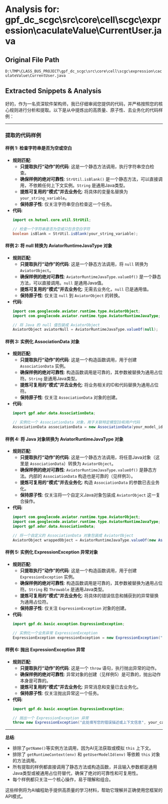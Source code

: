 # Analysis for: gpf_dc_scgc\src\core\cell\scgc\expression\caculateValue\CurrentUser.java

## Original File Path
`D:\TMP\CLASS_BUS_PROJECT\gpf_dc_scgc\src\core\cell\scgc\expression\caculateValue\CurrentUser.java`

## Extracted Snippets & Analysis
好的，作为一名资深软件架构师，我已仔细审阅您提供的代码，并严格按照您的核心规则进行分析和提取。以下是从中提炼出的高质量、原子性、去业务化的代码样例：

---

### 提取的代码样例

#### 样例 1: 检查字符串是否为空或空白

*   **规则匹配**:
    *   **只提取执行“动作”的代码**: 这是一个静态方法调用，执行字符串空白检查。
    *   **确保样例的绝对可靠性**: `StrUtil.isBlank()` 是一个静态方法，可以直接调用，不依赖任何上下文实例。`String` 是通用Java类型。
    *   **提炼可复用的“模式”并去业务化**: 将具体的变量名替换为 `your_string_variable`。
    *   **保持原子性**: 仅关注字符串空白检查这一个任务。
*   **代码**:
    ```java
    import cn.hutool.core.util.StrUtil;

    // 检查一个字符串是否为空或只包含空白字符
    boolean isBlank = StrUtil.isBlank(your_string_variable);
    ```

#### 样例 2: 将 null 转换为 AviatorRuntimeJavaType 对象

*   **规则匹配**:
    *   **只提取执行“动作”的代码**: 这是一个静态方法调用，将 `null` 转换为 `AviatorObject`。
    *   **确保样例的绝对可靠性**: `AviatorRuntimeJavaType.valueOf()` 是一个静态方法，可以直接调用。`null` 是通用Java值。
    *   **提炼可复用的“模式”并去业务化**: 无需去业务化，`null` 已是通用值。
    *   **保持原子性**: 仅关注 `null` 到 `AviatorObject` 的转换。
*   **代码**:
    ```java
    import com.googlecode.aviator.runtime.type.AviatorObject;
    import com.googlecode.aviator.runtime.type.AviatorRuntimeJavaType;

    // 将 Java 的 null 值包装成 AviatorObject
    AviatorObject aviatorNull = AviatorRuntimeJavaType.valueOf(null);
    ```

#### 样例 3: 实例化 AssociationData 对象

*   **规则匹配**:
    *   **只提取执行“动作”的代码**: 这是一个构造函数调用，用于创建 `AssociationData` 实例。
    *   **确保样例的绝对可靠性**: 构造函数调用是可靠的，其参数被替换为通用占位符。`String` 是通用Java类型。
    *   **提炼可复用的“模式”并去业务化**: 将业务相关的ID和代码替换为通用占位符。
    *   **保持原子性**: 仅关注 `AssociationData` 对象的创建。
*   **代码**:
    ```java
    import gpf.adur.data.AssociationData;

    // 实例化一个 AssociationData 对象，用于关联特定模型ID和用户代码
    AssociationData associationData = new AssociationData(your_model_id_string, your_user_code_string);
    ```

#### 样例 4: 将 Java 对象转换为 AviatorRuntimeJavaType 对象

*   **规则匹配**:
    *   **只提取执行“动作”的代码**: 这是一个静态方法调用，将任意Java对象（这里是 `AssociationData`）转换为 `AviatorObject`。
    *   **确保样例的绝对可靠性**: `AviatorRuntimeJavaType.valueOf()` 是静态方法。内部的 `AssociationData` 构造也是可靠的（见样例3）。
    *   **提炼可复用的“模式”并去业务化**: 构造 `AssociationData` 的参数已去业务化。
    *   **保持原子性**: 仅关注将一个自定义Java对象包装成 `AviatorObject` 这一复合操作。
*   **代码**:
    ```java
    import com.googlecode.aviator.runtime.type.AviatorObject;
    import com.googlecode.aviator.runtime.type.AviatorRuntimeJavaType;
    import gpf.adur.data.AssociationData;

    // 将一个自定义的 AssociationData 对象包装成 AviatorObject
    AviatorObject wrappedObject = AviatorRuntimeJavaType.valueOf(new AssociationData(your_model_id_string, your_user_code_string));
    ```

#### 样例 5: 实例化 ExpressionException 异常对象

*   **规则匹配**:
    *   **只提取执行“动作”的代码**: 这是一个构造函数调用，用于创建 `ExpressionException` 实例。
    *   **确保样例的绝对可靠性**: 构造函数调用是可靠的，其参数被替换为通用占位符。`String` 和 `Throwable` 是通用Java类型。
    *   **提炼可复用的“模式”并去业务化**: 将具体的错误信息和捕获到的异常替换为通用占位符。
    *   **保持原子性**: 仅关注 `ExpressionException` 对象的创建。
*   **代码**:
    ```java
    import gpf.dc.basic.exception.ExpressionException;

    // 实例化一个业务异常 ExpressionException
    ExpressionException expressionException = new ExpressionException("此处填写您的提示信息", your_caught_throwable_variable);
    ```

#### 样例 6: 抛出 ExpressionException 异常

*   **规则匹配**:
    *   **只提取执行“动作”的代码**: 这是一个 `throw` 语句，执行抛出异常的动作。
    *   **确保样例的绝对可靠性**: 异常对象的创建（见样例5）是可靠的，抛出动作本身是可靠的。
    *   **提炼可复用的“模式”并去业务化**: 异常消息和变量已去业务化。
    *   **保持原子性**: 仅关注抛出异常这一个任务。
*   **代码**:
    ```java
    import gpf.dc.basic.exception.ExpressionException;

    // 抛出一个 ExpressionException 异常
    throw new ExpressionException("此处填写您的错误描述或上下文信息", your_caught_throwable_variable);
    ```

---

**总结**:

*   排除了`getName()`等实例方法调用，因为AI无法获取或模拟 `this` 上下文。
*   排除了 `getRuntimeContext(env)` 和 `getUserModelId(env)` 等依赖 `this` 对象的方法调用。
*   所有提取的样例都直接调用了静态方法或构造函数，并且输入参数都是通用Java类型或被通用占位符替代，确保了绝对的可靠性和可复用性。
*   每个样例都只关注一个核心操作，易于理解和组合。

这些样例将为AI编程助手提供高质量的学习材料，帮助它理解并正确使用您框架的API模式。